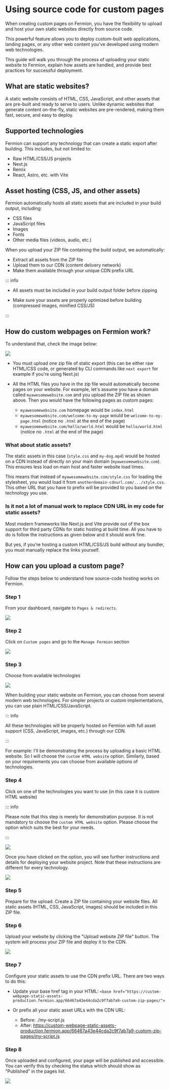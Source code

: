 # Using source code for custom pages

When creating custom pages on Fermion, you have the flexibility to upload and host your own static websites directly from source code.

This powerful feature allows you to deploy custom-built web applications, landing pages, or any other web content you've developed using modern web technologies.

This guide will walk you through the process of uploading your static website to Fermion, explain how assets are handled, and provide best practices for successful deployment.

## What are static websites?

A static website consists of HTML, CSS, JavaScript, and other assets that are pre-built and ready to serve to users. Unlike dynamic websites that generate content on-the-fly, static websites are pre-rendered, making them fast, secure, and easy to deploy.

## Supported technologies

Fermion can support any technology that can create a static export after building. This includes, but not limited to:

-   Raw HTML/CSS/JS projects
-   Next.js
-   Remix
-   React, Astro, etc. with Vite

## Asset hosting (CSS, JS, and other assets)

Fermion automatically hosts all static assets that are included in your build output, including:

-   CSS files
-   JavaScript files
-   Images
-   Fonts
-   Other media files (videos, audio, etc.)

When you upload your ZIP file containing the build output, we automatically:

-   Extract all assets from the ZIP file
-   Upload them to our CDN (content delivery network)
-   Make them available through your unique CDN prefix URL

::: info

-   All assets must be included in your build output folder before zipping

-   Make sure your assets are properly optimized before building (compressed images, minified CSS/JS)

:::

## How do custom webpages on Fermion work?

To understand that, check the image below:

![](https://codedamn-website-assets.s3.us-east-1.amazonaws.com/uploads/24-11-2024/screenshot-000112%402x.lzitrw.png)

-   You must upload one zip file of static export (this can be either raw HTML/CSS code, or generated by CLI commands like `next export` for example if you're using Next.js)
-   All the HTML files you have in the zip file would automatically become pages on your website. For example, let's assume you have a domain called `myawesomewebsite.com` and you upload the ZIP file as shown above. Then you would have the following pages as custom pages:

    -   `myawesomewebsite.com` homepage would be `index.html`
    -   `myawesomewebsite.com/welcome-to-my-page` would be `welcome-to-my-page.html` (notice no `.html` at the end of the page)
    -   `myawesomewebsite.com/hello/world.html` would be `hello/world.html` (notice no `.html` at the end of the page)

### What about static assets?

The static assets in this case (`style.css` and `my-dog.mp4`) would be hosted on a CDN instead of directly on your main domain (`myawesomewebsite.com`). This ensures less load on main host and faster website load times.

This means that instead of `myawesomewebsite.com/style.css` for loading the stylesheet, you would load it from `anotherdomain-cdnurl.com/.../style.css`. This other URL that you have to prefix will be provided to you based on the technology you use.

### Is it not a lot of manual work to replace CDN URL in my code for static assets?

Most modern frameworks like Next.js and Vite provide out of the box support for third party CDNs for static hosting at build time. All you have to do is follow the instructions as given below and it should work fine.

But yes, if you're hosting a custom HTML/CSS/JS build without any bundler, you must manually replace the links yourself.

## How can you upload a custom page?

Follow the steps below to understand how source-code hosting works on Fermion.

### Step 1

From your dashboard, navigate to `Pages & redirects`.

![](https://codedamn-website-assets.s3.us-east-1.amazonaws.com/uploads/24-11-2024/32%402x.zmznlx.png)

### Step 2

Click on `Custom pages` and go to the `Manage Fermion` section

![](https://codedamn-website-assets.s3.us-east-1.amazonaws.com/uploads/24-11-2024/58%402x.pmticb.png)

### Step 3

Choose from available technologies

![](https://codedamn-website-assets.s3.us-east-1.amazonaws.com/uploads/24-11-2024/33%402x.kxgjgj.png)

When building your static website on Fermion, you can choose from several modern web technologies. For simpler projects or custom implementations, you can use plain HTML/CSS/JavaScript.

::: info

All these technologies will be properly hosted on Fermion with full asset support (CSS, JavaScript, images, etc.) through our CDN.

:::

For example: I'll be demonstrating the process by uploading a basic HTML website. So I will choose the `custom HTML website` option. Similarly, based on your requirements you can choose from available options of technologies.

### Step 4

Click on one of the technologies you want to use (in this case it is custom HTML website)

::: info

Please note that this step is merely for demonstration purpose. It is not mandatory to choose the `custom HTML website` option. Please choose the option which suits the best for your needs.

:::

![](https://codedamn-website-assets.s3.us-east-1.amazonaws.com/uploads/24-11-2024/08%402x.wvlfvk.png)

Once you have clicked on the option, you will see further instructions and details for deploying your website project. Note that these instructions are different for every technology.

![](https://codedamn-website-assets.s3.us-east-1.amazonaws.com/uploads/24-11-2024/20%E2%80%AFPM.svvcxj.png)

### Step 5

Prepare for the upload. Create a ZIP file containing your website files. All static assets (HTML, CSS, JavaScript, images) should be included in this ZIP file.

### Step 6

Upload your website by clicking the "Upload website ZIP file" button. The system will process your ZIP file and deploy it to the CDN.

![](https://codedamn-website-assets.s3.us-east-1.amazonaws.com/uploads/24-11-2024/58%402x.eiirbe.png)

### Step 7

Configure your static assets to use the CDN prefix URL. There are two ways to do this:

-   Update your base href tag in your HTML:
    `<base href="https://custom-webpage-static-assets-production.fermion.app/66467a43e44cda2c9f7ab7a9-custom-zip-pages/">`

-   Or prefix all your static asset URLs with the CDN URL:

    -   Before: ./my-script.js
    -   After: https://custom-webpage-static-assets-production.fermion.app/66467a43e44cda2c9f7ab7a9-custom-zip-pages/my-script.js

### Step 8

Once uploaded and configured, your page will be published and accessible. You can verify this by checking the status which should show as "Published" in the pages list.

![](https://codedamn-website-assets.s3.us-east-1.amazonaws.com/uploads/24-11-2024/59%402x.pldzlh.png)
